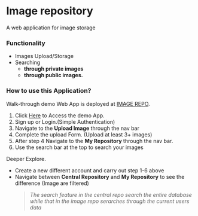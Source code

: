 # Image repository

A web application for image storage

### Functionality
- Images Upload/Storage 
- Searching 
    - **through private images**
    - **through public images.**


### How to use this Application?
Walk-through demo Web App is deployed at [IMAGE REPO](https://imagerepositoryapp.herokuapp.com).

1. Click [Here](https://imagerepositoryapp.herokuapp.com) to Access the demo App.
2. Sign up or Login.(Simple Authentication)
3. Navigate to the **Upload Image** through the nav bar
4. Complete the upload Form. (Upload at least 3+ images)
5. After step 4 Navigate to the **My Repository** through the nav bar.
6. Use the search bar at the top to search your images

Deeper Explore.
- Create a new different account and carry out step 1-6 above
- Navigate between **Central Repository** and **My Repository** to see the difference (Image are filtered)
    > *The search feature in the central repo search the entire database while that in the image repo serarches through the current users data*

